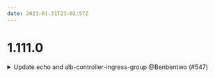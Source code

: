 ```yaml
---
date: 2023-01-31T23:02:57Z
---
```


# 1.111.0

<details>
  <summary>Update echo and alb-controller-ingress-group @Benbentwo (#547)</summary>

### what
* Allows target group to be targeted by echo server

</details>